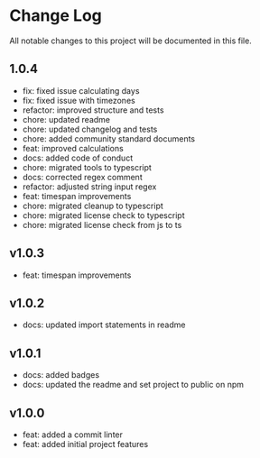 # Change Log
All notable changes to this project will be documented in this file.

## 1.0.4
- fix: fixed issue calculating days
- fix: fixed issue with timezones
- refactor: improved structure and tests
- chore: updated readme
- chore: updated changelog and tests
- chore: added community standard documents
- feat: improved calculations
- docs: added code of conduct
- chore: migrated tools to typescript
- docs: corrected regex comment
- refactor: adjusted string input regex
- feat: timespan improvements
- chore: migrated cleanup to typescript
- chore: migrated license check to typescript
- chore: migrated license check from js to ts

## v1.0.3
- feat: timespan improvements

## v1.0.2
- docs: updated import statements in readme

## v1.0.1
- docs: added badges
- docs: updated the readme and set project to public on npm

## v1.0.0
- feat: added a commit linter
- feat: added initial project features
